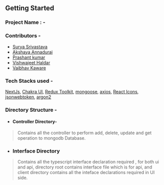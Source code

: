 ## Getting Started

### Project Name : - 
### Contributors - 
- [Surya Srivastava](https://github.com/Surya9263)
- [Akshaya Annadurai](https://github.com/AkshayaAnnadurai)
- [Prashant kumar](https://github.com/PRASHANT7277)
- [Vishwajeet Haldar](https://github.com/vishwajeethaldar)
- [Vaibhav Kaware](https://github.com/vkaware)


### Tech Stacks used - 
[NextJs](), [Chakra UI](), [Redux Toolkit](), [mongoose](), [axios](), [React Icons](), [jsonwebtoken](), [argon2]()


### Directory Structure - 
- #### Controller Directory-
> Contains all the controller to perform add, delete, update and get operation to mongodb Database.

- ### Interface Directory
> Contains all the typescript interface declaration required , for both ui and api, directory root contains interface file which is for api, and client directory contains all the inteface declarations required in UI side.



<!-- MONGO_URI = "mongodb+srv://takeitnowdb:takeitnowdb@takeitnow.cbygn8f.mongodb.net/?retryWrites=true&w=majority" -->